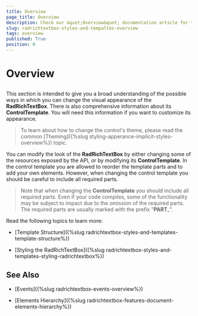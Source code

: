 ```yaml
---
title: Overview
page_title: Overview
description: Check our &quot;Overview&quot; documentation article for the RadRichTextBox {{ site.framework_name }} control.
slug: radrichtextbox-styles-and-tempaltes-overview
tags: overview
published: True
position: 0
---
```


# Overview



## 

This section is intended to give you a broad understanding of the possible ways in which you can change the visual appearance of the __RadRichTextBox__. There is also comprehensive information about its __ControlTemplate__. You will need this information if you want to customize its appearance.

>To learn about how to change the control's theme, please read the common [Theming]({%slug styling-apperance-implicit-styles-overview%}) topic.

You can modify the look of the __RadRichTextBox__ by either changing some of the resources exposed by the API, or by modifying its __ControlTemplate__. In the control template you are allowed to reorder the template parts and to add your own elements. However, when changing the control template you should be careful to include all required parts.

>Note that when changing the __ControlTemplate__ you should include all required parts. Even if your code compiles, some of the functionality may be subject to impact due to the omission of the required parts. The required parts are usually marked with the prefix "__PART___".

Read the following topics to learn more:

* [Template Structure]({%slug radrichtextbox-styles-and-templates-template-structure%})

* [Styling the RadRichTextBox]({%slug radrichtextbox-styles-and-templates-styling-radrichtextbox%})

## See Also

 * [Events]({%slug radrichtextbox-events-overview%})

 * [Elements Hierarchy]({%slug radrichtextbox-features-document-elements-hierarchy%})
